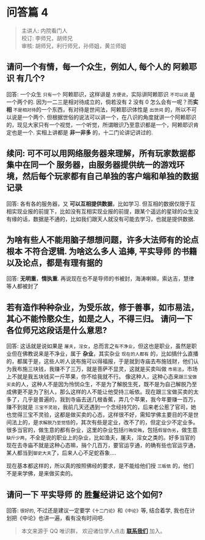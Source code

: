 # 问答篇 4

> 主讲人: 内院看门人 <br />
> 校订: 李师兄，胡师兄 <br />
> 审核: 胡师兄，利行师兄，孙师姐，黄兰师姐 <br />

## 请问一个有情，每一个众生，例如人, 每个人的 **阿赖耶识** 有几个?

回答: 一个众生 `只有一个` 阿赖耶识，这样讲是 `方便说`，实际讲阿赖耶识 `不可以说` 是一个两个的. 因为一二三是相对待成立的，倘若没有 2 没有 0 怎么会有一呢？而**实相** `不是相对待`的一个东西，有对待是世间法，阿赖耶识体性是 `出世间` 的，所以不可以说是一个两个. 但根据世俗的说法可以讲一个，在八识的角度就讲一个阿赖耶识的，现见大家只有一个视觉，一个听觉，所谓眼识乃至意识都是一个，阿赖耶识肯定也是一个. 实相上讲都是 **非一非多** 的，十二门论讲记讲过的.

## 续问: 可不可以用网络服务器来理解，所有玩家数据都集中在同一个 **服务器**，由服务器提供统一的游戏环境，然后每个玩家都有自己单独的客户端和单独的数据记录

回答: 各有各的服务器，又 **可以互相提供数据**，比如学习. 但互相的数据仅限于互相实现业报的前提下，比如没有互相实现业报的前提，跟某个遥远的星球的众生没有缘的话，数据是不通的，比如我们跟天人就没有可能去学习，也就是提供数据.

## 为啥有些人不能用脑子想想问题，许多大法师有的论点根本 **不符合逻辑**. 为啥这么多人 **追捧**, **平实导师** 的书籍以及论点，都是有理有据的

回答: **无明重**，**情执重**. 再说现在也不是导师的书被封，海涛喇嘛，索达吉，慧律等人都被封了

## **若有造作种种杂业，为受乐故，修于善事，如市易法，其心不能怜愍众生，如是之人，不得三归。** 请问一下各位师兄这段话是什么意思?

回答: 这话就是说如果是 `屠夫`，`淫女`，总而言之`有不净业`，但这也是职业，虽然是职业但在佛教说来是不净业，属于 **杂业**，其实杂业 `现在的人都有` 的，比如搞什么直播的，都属于是，这些人听人说布施可以得福报，于是就到寺庙去布施钱财，他们认为我布施三块钱，我赚不了三万，就是菩萨不显灵，这就是买卖叫做 `市易法`，市场上不就是我五块钱买一斤苹果，你不给我就不行。 像这种人，这种心态来`跟三宝做买卖`的人，这种人不是因为怜悯众生，不是为了解脱生死，既不是为自己解脱乃至成佛更不是为了别人，那么这样的人不能让他受持三皈依。现在跟三宝做买卖的太多了，几乎是普遍的，我到寺庙去送几根香蕉，弄几个苹果，我今年要赚一百万，赚不到就是 `三宝不灵验`，我前几天还遇到一个念经持咒的，后来老公惹了官司，她也觉得三宝不灵验，这都是做买卖的心态，这样很不好，需知学佛主要目的不是世间法上的，是`求解脱乃至觉悟`的，其次有些是定业，改不了的，但定业少不定业多。很多当官的，做生意的都有杂业，这里的杂业包括`行贿受贿`，包括`假冒伪劣`，做生意`缺斤少两`，不全是说的职业上的杂业，比如渔夫，屠夫，淫女之类的。好多当官的现在去寺庙不就是这种心态嘛，捐个几百万，要官运亨通，的确有些也官运亨通，某人都当到`御史大夫`了，后来人心不足蛇吞象....

现在基本都这样的，所以真的按照佛经的要求，是不能给他们授 `三皈依` 的，他们不是来学佛，是来做买卖的。

## 请问一下 **平实导师** 的 **胜鬘经讲记** 这个如何?

回答: `很好的`, 不过还是建议一定要学`《十二门论》`和`《中论》`等, 结合着学, 我也在计划把《中论》也讲一遍，看有没有时间吧.

> 本文来源于 QQ 唯识群， 欢迎诸位学人点击 **[联系我们](https://mp.weixin.qq.com/s/lZCfWjmLjgNR165Tx4_bCQ)** 加入。

